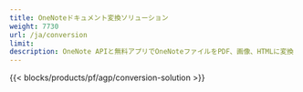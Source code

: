 ```yaml
---
title: OneNoteドキュメント変換ソリューション 
weight: 7730
url: /ja/conversion
limit: 
description: OneNote APIと無料アプリでOneNoteファイルをPDF、画像、HTMLに変換
---
```


{{< blocks/products/pf/agp/conversion-solution >}} 